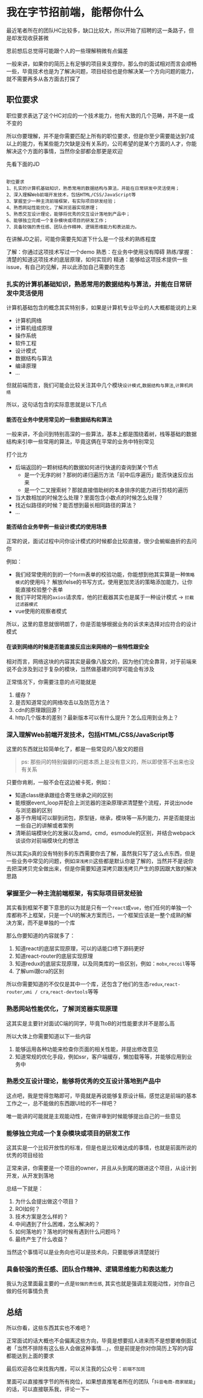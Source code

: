 # 我在字节招前端，能帮你什么

最近笔者所在的团队HC比较多，缺口比较大，所以开始了招聘的这一条路子，但是却发现收获甚微

思前想后总觉得可能跟个人的一些理解稍微有点偏差

一般来讲，如果你的简历上有足够的项目来支撑你，那么你的面试相对而言会顺畅一些，毕竟技术也是为了解决问题，项目经验也是你解决某一个方向问题的能力，就不需要再多从各方面去打探了

## 职位要求

职位要求表达了这个HC对应的一个技术能力，他有大致的几个范畴，并不是一成不变的

所以你要理解，并不是你需要匹配上所有的职位要求，但是你至少需要能达到7成以上的能力，有某些能力欠缺是没有关系的，公司希望的是某个方面的人才，你能解决这个方面的事情，当然你全部都会那更是欢迎

先看下面的JD

```

职位要求
1、扎实的计算机基础知识，熟悉常用的数据结构与算法，并能在日常研发中灵活使用；
2、深入理解Web前端开发技术，包括HTML/CSS/JavaScript等
3、掌握至少一种主流前端框架，有实际项目研发经验；
4、熟悉网站性能优化，了解浏览器实现原理；
5、熟悉交互设计理论，能够将优秀的交互设计落地到产品中；
6、能够独立完成一个复杂模块或项目的研发工作；
7、具备较强的责任感、团队合作精神、逻辑思维能力和表达能力。

```

在讲解JD之前，可能你需要先知道下什么是一个技术的熟练程度

了解：你通过这项技术写过一个demo
熟悉：在业务中使用没有障碍
熟练/掌握：清楚的知道这项技术的底层原理，如何实现的
精通：能够给这项技术提供一些issue，有自己的见解，并以此添加自己需要的生态

### 扎实的计算机基础知识，熟悉常用的数据结构与算法，并能在日常研发中灵活使用

计算机基础包含的概念其实特别多，如果是计算机专业毕业的人大概都能说的上来

- 计算机网络
- 计算机组成原理
- 操作系统
- 软件工程
- 设计模式
- 数据结构与算法
- 编译原理
- ...

但就前端而言，我们可能会比较关注其中几个模块`设计模式`,`数据结构与算法`,`计算机网络`

所以，这句话包含的实际意思就是以下几点

#### 能否在业务中使用常见的一些数据结构和算法

一般来讲，不会问到特别高深的一些算法，基本上都是围绕着树，栈等基础的数据结构来引申一些常用的算法，毕竟这俩在平常的业务中特别常见

打个比方

- 后端返回的一颗树结构的数据如何进行快速的查询到某个节点
  - 是一个无序的树？那树的递归遍历方法「前中后序遍历」能否快速反应出来
  - 是一个二叉搜索树？那就直接借助树的本身排序的能力进行剪枝的遍历
- 当大数相加的时候怎么处理？里面包含小数点的时候怎么处理？
- 找近似路径的时候？能否想到最长相同路径的算法？
- ...

#### 能否结合业务举例一些设计模式的使用场景

正常的说，面试过程中问你设计模式的时候都会比较直接，很少会蜿蜒曲折的去问你

例如：

- 我们经常使用的到的一个form表单的校验功能，你能想到他其实算是一种`策略模式`的使用吗？ 解放ifelse的书写方式，使用更加灵活的策略添加能力，让你能直接校验整个表单
- 我们平时常用的`axios`请求库，他的拦截器其实也是属于一种设计模式 -> `拦截过滤器模式`
- vue使用的观察者模式

所以，这里的意思就很明朗了，你是否能够根据业务的诉求来选择对应符合的设计模式

#### 在谈到网络的时候是否能直接反应出来网络的一些特性跟安全

相对而言，网络这块的内容其实是最像八股文的，因为他们完全靠背，对于前端来说不会涉及到过于复杂的模块，当然做基建的同学可能会有涉及

正常情况下，你需要注意的点可能就是

1. 缓存？
2. 是否知道常见的网络攻击以及防范方法？
3. cdn的原理跟回源？
4. http几个版本的差别？最新版本可以有什么提升？怎么应用到业务上？

### 深入理解Web前端开发技术，包括HTML/CSS/JavaScript等

这里的东西就比较简单化了，都是一些常见的八股文的题目

> ps: 那些问的特别偏僻的问题本质上是没有意义的，所以即使答不出来也没有关系

只要你肯刷，一般不会在这边被卡死，例如：

- 知道class继承跟组合寄生继承之间的区别
- 能根据event_loop并配合上浏览器的渲染原理讲清楚整个流程，并说出node与浏览器的区别
- 基于作用域可以聊到闭包，原型链，继承，模块等一系列能力，并是否能提出一些自己的讲解或者案例
- 清晰前端模块化的发展以及amd，cmd，esmodule的区别，并结合webpack谈谈你对前端模块化的想法

所以其实js真的没有特别多的东西需要你去了解，虽然我只写了这么点东西，但是一些业务中常见的问题，例如`深浅拷贝`这些都是默认你是了解的，当然并不是说你去把深拷贝完全做出来，但是你需要知道深拷贝跟浅拷贝产生的原因跟大致的解决思路

### 掌握至少一种主流前端框架，有实际项目研发经验

其实看到框架不要下意思的以为就是只有一个`react`或`vue`，他们任何的单独一个库都称不上框架，只是一个UI的解决方案而已，一个框架应该是一整个成熟的解决方案，而不是单独的一个库

那么你要知道的内容就多了：

1. 知道react的底层实现原理，可以的话能口喷下源码更好
2. 知道react-router的底层实现原理
3. 知道redux的底层实现原理，以及同类库的一些区别，例如：`mobx`,`recoil`等等
4. 了解umi跟cra的区别

所以你需要知道的不仅仅是其中一个库，还包含了他们的生态`redux`,`react-router`,`umi / cra`,`react-devtools`等等

### 熟悉网站性能优化，了解浏览器实现原理

这其实是主要针对面试C端的同学，毕竟TtoB的对性能要求并不是那么高

所以大体上你需要知道以下一些内容

1. 能够运用各种功能来检查你页面的相关性能，并提出修改意见
2. 知道常规的优化手段，例如ssr，客户端缓存，懒加载等等，并能够应用到业务中

### 熟悉交互设计理论，能够将优秀的交互设计落地到产品中

这点吧，我是觉得忽略即可，毕竟就是再说能够复原设计稿，感觉这是前端的基本工作之一，总不能做的东西跟UI给的不一样吧？

唯一能讲的可能就是主观能动性，在做评审到时候能够提出自己的一些意见

### 能够独立完成一个复杂模块或项目的研发工作

这其实是一个比较开放性的标准，但是也是比较难达成的事情，也就是前面所说的优秀的项目经验

正常来讲，你需要是一个项目的owner，并且从头到尾的跟进这个项目，从设计到开发，从开发到落地

总结一下就是：

1. 为什么会提出做这个项目？
2. ROI如何？
3. 技术方案是怎么样的？
4. 中间遇到了什么困难，怎么解决的？
5. 如何落地的？落地的时候有遇到什么问题吗？
6. 最终产生了什么收益？

当然这个事情可以是业务向也可以是技术向，只要能够讲清楚就行

### 具备较强的责任感、团队合作精神、逻辑思维能力和表达能力

我认为这里面最主要的一点是`较强的责任感`, 其实也就是强调主观能动性，对你自己做的任何事情负责

## 总结

所以你看，这些东西其实也不难吧？

正常面试的话大概也不会偏离这些方向，毕竟是想要招人进来而不是想要难倒面试者「当然不排除有这么些人会做这种事情...」，但是前提是你对你简历上写的内容都能达到上面的要求

最后欢迎各位来找我内推，可以关注我的公众号：`前端不加班`

里面可以直接推字节的所有岗位，如果想直推笔者所在的团队「`抖音电商-商家赋能`」的话，可以直接联系我，评论一下~